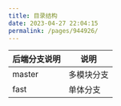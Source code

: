 ```yaml
---
title: 目录结构
date: 2023-04-27 22:04:15
permalink: /pages/944926/
---
```

| 后端分支说明 | 说明    |
|--------|-------|
| master   | 多模块分支 |
| fast   | 单体分支  |
